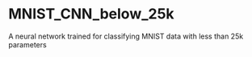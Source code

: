 # MNIST_CNN_below_25k
A neural network trained for classifying MNIST data with less than 25k parameters

